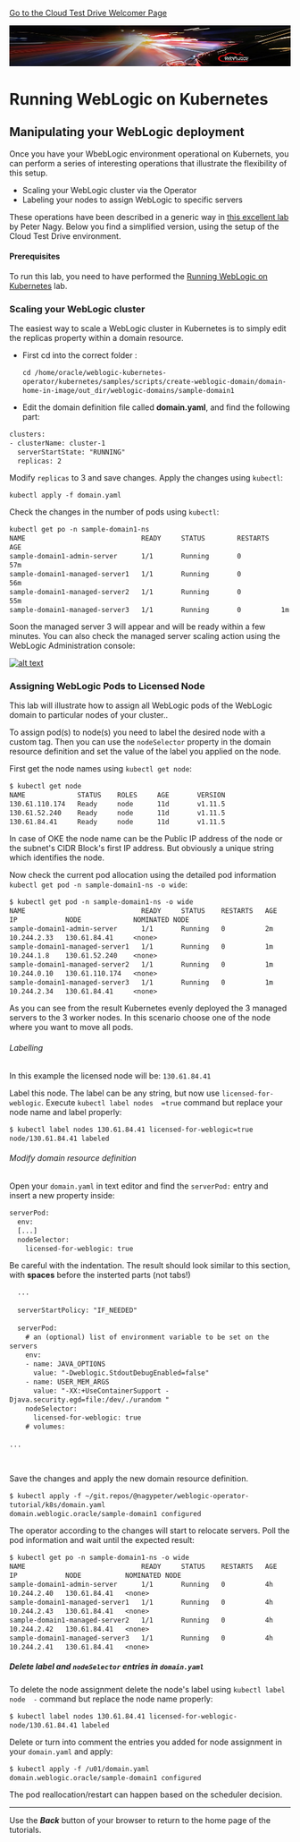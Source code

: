 [Go to the Cloud Test Drive Welcomer Page](../../readme.md)

![](../../common/images/customer.logo2.png)

# Running WebLogic on Kubernetes

## Manipulating your WebLogic deployment
Once you have your WbebLogic environment operational on Kubernets, you can perform a series of interesting operations that illustrate the flexibility of this setup.

- Scaling your WebLogic cluster via the Operator
- Labeling your nodes to assign WebLogic to specific servers

These operations have been described in a generic way in [this excellent lab](https://github.com/nagypeter/weblogic-operator-tutorial/blob/master/tutorials/domain.home.in.image_short.md) by Peter Nagy.  Below you find a simplified version, using the setup of the Cloud Test Drive environment.

#### Prerequisites

To run this lab, you need to have performed the [Running WebLogic on Kubernetes](WLS_on_OKE.md) lab.



### Scaling your WebLogic cluster

The easiest way to scale a WebLogic cluster in Kubernetes is to simply edit the replicas property within a domain resource. 

- First cd into the correct folder :

  ```
  cd /home/oracle/weblogic-kubernetes-operator/kubernetes/samples/scripts/create-weblogic-domain/domain-home-in-image/out_dir/weblogic-domains/sample-domain1
  ```

- Edit the domain definition file called **domain.yaml**, and find the following part:

```
clusters:
- clusterName: cluster-1
  serverStartState: "RUNNING"
  replicas: 2
```

Modify `replicas` to 3 and save changes. Apply the changes using `kubectl`:

```
kubectl apply -f domain.yaml
```

Check the changes in the number of pods using `kubectl`:

```
kubectl get po -n sample-domain1-ns
NAME                             READY     STATUS        RESTARTS   AGE
sample-domain1-admin-server      1/1       Running       0          57m
sample-domain1-managed-server1   1/1       Running       0          56m
sample-domain1-managed-server2   1/1       Running       0          55m
sample-domain1-managed-server3   1/1       Running       0          1m
```

Soon the managed server 3 will appear and will be ready within a few minutes. You can also check the managed server scaling action using the WebLogic Administration console:

[![alt text](https://github.com/nagypeter/weblogic-operator-tutorial/raw/master/tutorials/images/scaling/check.on.console.png)](https://github.com/nagypeter/weblogic-operator-tutorial/blob/master/tutorials/images/scaling/check.on.console.png)





### Assigning WebLogic Pods to Licensed Node

This lab will illustrate how to assign all WebLogic pods of the WebLogic domain to particular nodes of your cluster..

To assign pod(s) to node(s) you need to label the desired node with a custom tag. Then you can use the `nodeSelector` property in the domain resource definition and set the value of the label you applied on the node.

First get the node names using `kubectl get node`:

```
$ kubectl get node
NAME             STATUS    ROLES     AGE       VERSION
130.61.110.174   Ready     node      11d       v1.11.5
130.61.52.240    Ready     node      11d       v1.11.5
130.61.84.41     Ready     node      11d       v1.11.5
```

In case of OKE the node name can be the Public IP address of the node or the subnet's CIDR Block's first IP address. But obviously a unique string which identifies the node.

Now check the current pod allocation using the detailed pod information `kubectl get pod -n sample-domain1-ns -o wide`:

```
$ kubectl get pod -n sample-domain1-ns -o wide
NAME                             READY     STATUS    RESTARTS   AGE       IP            NODE             NOMINATED NODE
sample-domain1-admin-server      1/1       Running   0          2m        10.244.2.33   130.61.84.41     <none>
sample-domain1-managed-server1   1/1       Running   0          1m        10.244.1.8    130.61.52.240    <none>
sample-domain1-managed-server2   1/1       Running   0          1m        10.244.0.10   130.61.110.174   <none>
sample-domain1-managed-server3   1/1       Running   0          1m        10.244.2.34   130.61.84.41     <none>
```

As you can see from the result Kubernetes evenly deployed the 3 managed servers to the 3 worker nodes. In this scenario choose one of the node where you want to move all pods.

###### Labelling

In this example the licensed node will be: `130.61.84.41`

Label this node. The label can be any string, but now use `licensed-for-weblogic`. Execute `kubectl label nodes  =true` command but replace your node name and label properly:

```
$ kubectl label nodes 130.61.84.41 licensed-for-weblogic=true
node/130.61.84.41 labeled
```

###### Modify domain resource definition

Open your `domain.yaml` in text editor and find the `serverPod:` entry and insert a new property inside:

```
serverPod:
  env:
  [...]
  nodeSelector:
    licensed-for-weblogic: true
```

Be careful with the indentation. The result should look similar to this section, with **spaces** before the insterted parts (not tabs!)

```
  ...
  
  serverStartPolicy: "IF_NEEDED"

  serverPod:
    # an (optional) list of environment variable to be set on the servers
    env:
    - name: JAVA_OPTIONS
      value: "-Dweblogic.StdoutDebugEnabled=false"
    - name: USER_MEM_ARGS
      value: "-XX:+UseContainerSupport -Djava.security.egd=file:/dev/./urandom "
    nodeSelector:
      licensed-for-weblogic: true
    # volumes:
    
...
```

​	

Save the changes and apply the new domain resource definition.

```
$ kubectl apply -f ~/git.repos/@nagypeter/weblogic-operator-tutorial/k8s/domain.yaml
domain.weblogic.oracle/sample-domain1 configured
```

The operator according to the changes will start to relocate servers. Poll the pod information and wait until the expected result:

```
$ kubectl get po -n sample-domain1-ns -o wide
NAME                             READY     STATUS    RESTARTS   AGE       IP            NODE           NOMINATED NODE
sample-domain1-admin-server      1/1       Running   0          4h        10.244.2.40   130.61.84.41   <none>
sample-domain1-managed-server1   1/1       Running   0          4h        10.244.2.43   130.61.84.41   <none>
sample-domain1-managed-server2   1/1       Running   0          4h        10.244.2.42   130.61.84.41   <none>
sample-domain1-managed-server3   1/1       Running   0          4h        10.244.2.41   130.61.84.41   <none>
```

##### Delete label and `nodeSelector` entries in `domain.yaml`

To delete the node assignment delete the node's label using `kubectl label node  -` command but replace the node name properly:

```
$ kubectl label nodes 130.61.84.41 licensed-for-weblogic-
node/130.61.84.41 labeled
```

Delete or turn into comment the entries you added for node assignment in your `domain.yaml` and apply:

```
$ kubectl apply -f /u01/domain.yaml
domain.weblogic.oracle/sample-domain1 configured
```

The pod reallocation/restart can happen based on the scheduler decision.





---

Use the ***Back*** button of your browser to return to the home page of the tutorials.